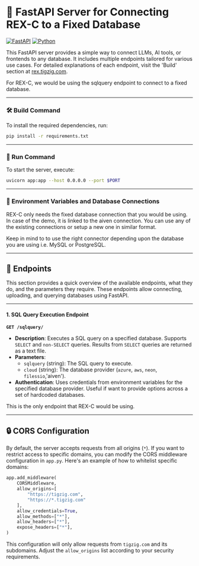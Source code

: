 # 🚀 FastAPI Server for Connecting REX-C to a Fixed Database

[![FastAPI](https://img.shields.io/badge/FastAPI-005571?style=for-the-badge&logo=fastapi)](https://fastapi.tiangolo.com)
[![Python](https://img.shields.io/badge/Python-3776AB?style=for-the-badge&logo=python&logoColor=white)](https://www.python.org)

This FastAPI server provides a simple way to connect LLMs, AI tools, or frontends to any database. It includes multiple endpoints tailored for various use cases. For detailed explanations of each endpoint, visit the 'Build' section at [rex.tigzig.com](https://rex.tigzig.com).

For REX-C, we would be using the sqlquery endpoint to connect to a fixed database.

---

### 🛠️ Build Command

To install the required dependencies, run:

```bash
pip install -r requirements.txt
```

---

### 🚀 Run Command

To start the server, execute:

```bash
uvicorn app:app --host 0.0.0.0 --port $PORT
```

---

### 🔑 Environment Variables and Database Connections
REX-C only needs the fixed database connection that you would be using. In case of the demo, it is linked to the aiven connection. You can use any of the existing connections or setup a new one in similar format.

Keep in mind to to use the right connector depending upon the database you are using i.e. MySQL or PostgreSQL.

---

## 📡 Endpoints

This section provides a quick overview of the available endpoints, what they do, and the parameters they require. These endpoints allow connecting, uploading, and querying databases using FastAPI.

---

#### 1. **SQL Query Execution Endpoint**
**`GET /sqlquery/`**  
- **Description**: Executes a SQL query on a specified database. Supports `SELECT` and `non-SELECT` queries. Results from `SELECT` queries are returned as a text file.  
- **Parameters**:  
  - `sqlquery` (string): The SQL query to execute.  
  - `cloud` (string): The database provider (`azure`, `aws`, `neon`, `filessio`,'aiven').  
- **Authentication**: Uses credentials from environment variables for the specified database provider. Useful if want to provide options across a set of hardcoded databases. 

This is the only endpoint that REX-C would be using.

---

## 🔒 CORS Configuration

By default, the server accepts requests from all origins (`*`). If you want to restrict access to specific domains, you can modify the CORS middleware configuration in `app.py`. Here's an example of how to whitelist specific domains:

```python
app.add_middleware(
    CORSMiddleware,
    allow_origins=[
        "https://tigzig.com",
        "https://*.tigzig.com"
    ],
    allow_credentials=True,
    allow_methods=["*"],
    allow_headers=["*"],
    expose_headers=["*"],
)
```

This configuration will only allow requests from `tigzig.com` and its subdomains. Adjust the `allow_origins` list according to your security requirements.


